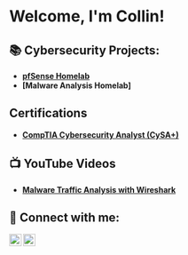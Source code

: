 <h1>Welcome, I'm Collin!

<h2>📚 Cybersecurity Projects:</h2>

- <b> [pfSense Homelab](https://github.com/CollinBeneturski/pfSense-Homelab)</b>
- <b> [Malware Analysis Homelab]

  
<h2> Certifications</h2>

- [CompTIA Cybersecurity Analyst (CySA+)](https://www.credly.com/badges/bfca2465-4c0a-4864-bfc8-5f8f6b6b68c5/public_url)

<h2>📺 YouTube Videos</h2>

- [Malware Traffic Analysis with Wireshark]()

<h2> 🤳 Connect with me:</h2>

[<img align="left" alt="JoshMadakor | YouTube" width="22px" src="https://cdn.jsdelivr.net/npm/simple-icons@v3/icons/youtube.svg" />][youtube]
[<img align="left" alt="JoshMadakor | Twitter" width="22px" src="https://cdn.jsdelivr.net/npm/simple-icons@v3/icons/twitter.svg" />][twitter]


[twitter]: https://twitter.com/CollinBene
[youtube]: https://www.youtube.com/channel/UCanWPJ2TCMEwGxqsNtnB1mg
[instagram]: https://www.instagram.com/joshmadakor/
[linkedin]: https://linkedin.com/in/joshmadakor

<!--
**joshmadakor1/joshmadakor1** is a ✨ _special_ ✨ repository because its `README.md` (this file) appears on your GitHub profile.

Here are some ideas to get you started:

- 🔭 I’m currently working on ...
- 🌱 I’m currently learning ...
- 👯 I’m looking to collaborate on ...
- 🤔 I’m looking for help with ...
- 💬 Ask me about ...
- 📫 How to reach me: ...
- 😄 Pronouns: ...
- ⚡ Fun fact: ...
-->
